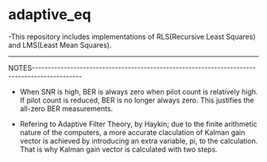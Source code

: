 # adaptive_eq
-This repository includes implementations of RLS(Recursive Least Squares) and LMS(Least Mean Squares).

--------------------------------------------------------------------------------------------------
NOTES---------------------------------------------------------------------------------------------
- When SNR is high, BER is always zero when pilot count is relatively high.
If pilot count is reduced, BER is no longer always zero. This justifies the
all-zero BER measurements.

- Refering to Adaptive Filter Theory, by Haykin; due to the
finite arithmetic nature of the computers, a more accurate claculation of
Kalman gain vector is achieved by introducing an extra variable, pi, to the
calculation. That is why Kalman gain vector is calculated with two steps.
